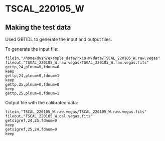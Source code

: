 # TSCAL_220105_W

## Making the test data

Used GBTIDL to generate the input and output files.

To generate the input file:

```IDL
filein,"/home/dysh/example_data/rxco-W/data/TSCAL_220105_W.raw.vegas"
fileout,"TSCAL_220105_W.raw.vegas/TSCAL_220105_W.raw.vegas.fits"
gettp,24,plnum=0,fdnum=0
keep
gettp,24,plnum=0,fdnum=1
keep
gettp,25,plnum=0,fdnum=0
keep
gettp,25,plnum=0,fdnum=1
```

Output file with the calibrated data:

```IDL
filein,"TSCAL_220105_W.raw.vegas/TSCAL_220105_W.raw.vegas.fits"
fileout,"TSCAL_220105_W.cal.vegas.fits"
getsigref,24,25,fdnum=0
keep
getsigref,25,24,fdnum=0
keep
```
